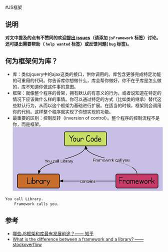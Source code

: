 #JS框架

## 说明
**对文中提及的点有不赞同的欢迎[提出 issues](https://github.com/kuckboy1994/dailyNote/issues/new)（请添加 `jsFramework` 标签）讨论。还可提出需要帮助（ `help wanted` 标签）或反馈问题( `bug` 标签)。**

## 何为框架何为库？
- 库：类似jquery中的ajax这类的接口，供你调用的。库包含更够完成特定功能的可重用的代码。你告诉库你想做什么，库会帮你做好，你不在乎库是怎么做的，库不知道你做这件事的意图。
- 框架：就像整个程序的骨架，拥有默认的有意义的行为，或者说知道在特定的情况下应该做什么样的事情。你可以通过特定的方式（比如类的继承）替代这些默认行为，从而以这个框架为基础进行扩展。在适当的时候，框架则会调用你的代码。这样整个程序就实现了你想实现的功能。
- 最重要的区别：控制反转（inversion of control）。整个程序的控制流程不是你，而是框架。
![](images/libAndFramework.png)
```
You call Library.
    Framework calls you.
```





## 参考
- [哪些JS框架和库最有发展前途？—— 知乎](https://www.zhihu.com/question/28696660)
- [What is the difference between a framework and a library? —— stockoverflow](https://stackoverflow.com/questions/148747/what-is-the-difference-between-a-framework-and-a-library/233765#233765)